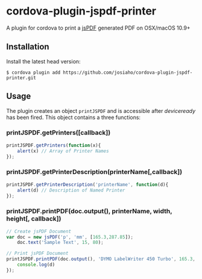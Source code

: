 # cordova-plugin-jspdf-printer
A plugin for cordova to print a [jsPDF](https://github.com/MrRio/jsPDF) generated PDF on OSX/macOS 10.9+

## Installation
Install the latest head version:

    $ cordova plugin add https://github.com/josiaho/cordova-plugin-jspdf-printer.git


## Usage
The plugin creates an object `printJSPDF` and is accessible after *deviceready* has been fired. This object contains a three functions:

### printJSPDF.getPrinters([callback])
```javascript
printJSPDF.getPrinters(function(x){
    alert(x) // Array of Printer Names
});
```

### printJSPDF.getPrinterDescription(printerName[,callback])
```javascript
printJSPDF.getPrinterDescription('printerName', function(d){
    alert(d) // Description of Named Printer
});
```

### printJSPDF.printPDF(doc.output(), printerName, width, height[, callback])
```javascript
// Create jsPDF Document
var doc = new jsPDF('p', 'mm', [165.3,287.85]);
    doc.text('Sample Text', 15, 80);

// Print jsPDF Document
printJSPDF.printPDF(doc.output(), 'DYMO LabelWriter 450 Turbo', 165.3, 287.85, function(d){
    console.log(d)
});
```
